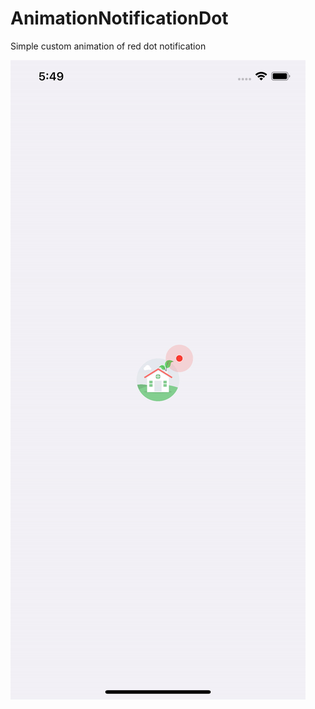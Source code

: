 # AnimationNotificationDot
Simple custom animation of red dot notification

![grab-landing-page](https://github.com/oliver-anh-nguyen/AnimationNotificationDot/blob/master/DotAnimation/DotAnimation/DotAnimation.gif)
